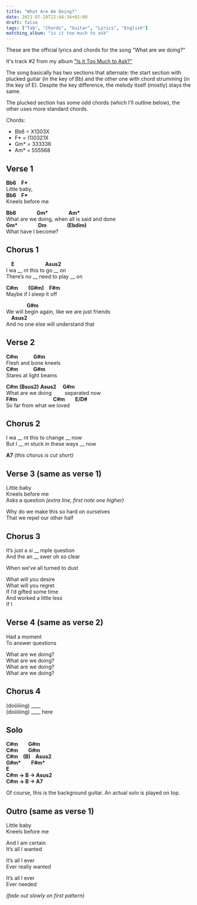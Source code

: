 ```yaml
---
title: "What Are We Doing?"
date: 2021-07-20T22:44:34+02:00
draft: false
tags: ["Tab", "Chords", "Guitar", "Lyrics", "English"]
matching_album: "is it too much to ask"
---
```


These are the official lyrics and chords for the song "What are we doing?"

It's track #2 from my album ["Is it Too Much to Ask?"](/albums/is-it-too-much-to-ask)

The song basically has two sections that alternate: the start section with plucked guitar (in the key of Bb) and the other one with chord strumming (in the key of E). Despite the key difference, the melody itself (mostly) stays the same.

The plucked section has some odd chords (which I'll outline below), the other uses more standard chords.

Chords:
* Bb6 = X1303X
* F* = (1)0321X
* Gm* = 333336
* Am* = 555568

## Verse 1
**Bb6**&emsp;**F\***  
Little baby,  
**Bb6**&emsp;**F\***   
Kneels before me  

**Bb6**&emsp;&emsp;&emsp;&emsp;**Gm\***&emsp;&emsp;&emsp;&emsp;**Am\***  
What are we doing, when all is said and done  
**Gm\***&emsp;&emsp;&emsp;&emsp;**Dm**&emsp;&emsp;&emsp;&emsp;**(Ebdim)**  
	What have I become?

## Chorus 1
&emsp;**E**&emsp;&emsp;&emsp;&emsp;&emsp;&emsp;**Asus2**  
I wa __ nt this to go __ on  
There’s no __ need to play __ on

**C#m**&emsp;&emsp;**(G#m)**&emsp;**F#m**  
Maybe if I sleep it off  

&emsp;&emsp;&emsp;&emsp;**G#m**  
We will begin again, like we are just friends  
&emsp;**Asus2**  
And no one else will understand that  

## Verse 2
**C#m**&emsp;&emsp;&emsp;**G#m**  
Flesh and bone kneels  
**C#m**&emsp;&emsp;&emsp;**G#m**   
Stares at light beams  

**C#m** **(Bsus2)** **Asus2**		&emsp;**G#m**  
What are we doing	&emsp;&emsp;		separated now  
**F#m**&emsp;&emsp;&emsp;&emsp;&emsp;&emsp;&emsp;**C#m**&emsp;&emsp;**E/D#**  
So far from what we loved

## Chorus 2
I wa __ nt this to change __ now  
But I __ m stuck in these ways __ now

**A7** _(this chorus is cut short)_

## Verse 3 (same as verse 1)
Little baby  
Kneels before me  
Asks a question _(extra line, first note one higher)_  

Why do we make this so hard on ourselves  
That we repel our other half

## Chorus 3
It’s just a si __ mple question  
And the an __ swer oh so clear  

When we’ve all turned to dust

What will you desire  
What will you regret  
If I’d gifted some time  
And worked a little less  
If I

## Verse 4 (same as verse 2)
Had a moment  
To answer questions  

What are we doing?  
What are we doing?  
What are we doing?  
What are we doing?  

## Chorus 4
(doiiiiiing) ____  
(doiiiiiing) ____ here

## Solo
**C#m**&emsp;&emsp;**G#m**  
**C#m**&emsp;&emsp;**G#m**  
**C#m**&emsp;**(B)**&emsp;**Asus2**  
**G#m\***&emsp;&emsp;**F#m\***  
**E**  
**C#m -> B -> Asus2**  
**C#m -> B -> A7**  

Of course, this is the background guitar. An actual solo is played on top.

## Outro (same as verse 1)
Little baby  
Kneels before me  

And I am certain  
It’s all I wanted

It’s all I ever  
Ever really wanted

It’s all I ever  
Ever needed

_(fade out slowly on first pattern)_


